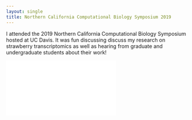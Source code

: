 ```yaml
---
layout: single
title: Northern California Computational Biology Symposium 2019
---
```


I attended the 2019 Northern California Computational Biology Symposium hosted at UC Davis. It was fun discussing discuss my research on strawberry transcriptomics as well as hearing from graduate and undergraduate students about their work!   

![NCCB Picture](../pdfs/nccb.pdf)

